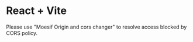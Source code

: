 # React + Vite
Please use "Moesif Origin and cors changer" to resolve access blocked by CORS policy.

